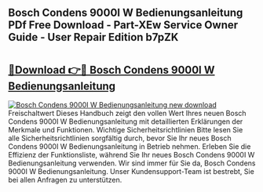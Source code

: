 ## Bosch Condens 9000I W Bedienungsanleitung PDf Free Download - Part-XEw Service Owner Guide - User Repair Edition b7pZK

# <h2><a href="http://df2ln5.blite.top/?on=Bosch+Condens+9000I+W+Bedienungsanleitung">🔗Download 👉🔴 Bosch Condens 9000I W Bedienungsanleitung</a></h2>

[![Bosch Condens 9000I W Bedienungsanleitung new download](https://i.imgur.com/lujVjoI.png)](http://df2ln5.blite.top/?on=Bosch+Condens+9000I+W+Bedienungsanleitung)
Freischaltwert Dieses Handbuch zeigt den vollen Wert Ihres neuen Bosch Condens 9000I W Bedienungsanleitung mit detaillierten Erklärungen der Merkmale und Funktionen. Wichtige Sicherheitsrichtlinien Bitte lesen Sie alle Sicherheitsrichtlinien sorgfältig durch, bevor Sie Ihr neues Bosch Condens 9000I W Bedienungsanleitung in Betrieb nehmen. Erleben Sie die Effizienz der Funktionsliste, während Sie Ihr neues Bosch Condens 9000I W Bedienungsanleitung verwenden. Wir sind immer für Sie da, Bosch Condens 9000I W Bedienungsanleitung. Unser Kundensupport-Team ist bestrebt, Sie bei allen Anfragen zu unterstützen.
